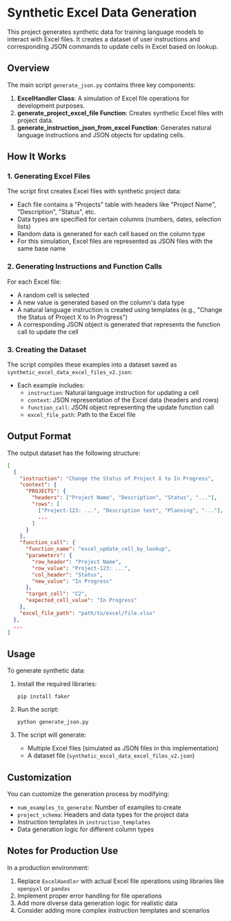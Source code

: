 # Synthetic Excel Data Generation

This project generates synthetic data for training language models to interact with Excel files. It creates a dataset of user instructions and corresponding JSON commands to update cells in Excel based on lookup.

## Overview

The main script `generate_json.py` contains three key components:

1. **ExcelHandler Class**: A simulation of Excel file operations for development purposes.
2. **generate_project_excel_file Function**: Creates synthetic Excel files with project data.
3. **generate_instruction_json_from_excel Function**: Generates natural language instructions and JSON objects for updating cells.

## How It Works

### 1. Generating Excel Files

The script first creates Excel files with synthetic project data:

- Each file contains a "Projects" table with headers like "Project Name", "Description", "Status", etc.
- Data types are specified for certain columns (numbers, dates, selection lists)
- Random data is generated for each cell based on the column type
- For this simulation, Excel files are represented as JSON files with the same base name

### 2. Generating Instructions and Function Calls

For each Excel file:

- A random cell is selected
- A new value is generated based on the column's data type
- A natural language instruction is created using templates (e.g., "Change the Status of Project X to In Progress")
- A corresponding JSON object is generated that represents the function call to update the cell

### 3. Creating the Dataset

The script compiles these examples into a dataset saved as `synthetic_excel_data_excel_files_v2.json`:

- Each example includes:
  - `instruction`: Natural language instruction for updating a cell
  - `context`: JSON representation of the Excel data (headers and rows)
  - `function_call`: JSON object representing the update function call
  - `excel_file_path`: Path to the Excel file

## Output Format

The output dataset has the following structure:

```json
[
  {
    "instruction": "Change the Status of Project X to In Progress",
    "context": {
      "PROJECTS": {
        "headers": ["Project Name", "Description", "Status", "..."],
        "rows": [
          ["Project-123: ...", "Description text", "Planning", "..."],
          ...
        ]
      }
    },
    "function_call": {
      "function_name": "excel_update_cell_by_lookup",
      "parameters": {
        "row_header": "Project Name",
        "row_value": "Project-123: ...",
        "col_header": "Status",
        "new_value": "In Progress"
      },
      "target_cell": "C2",
      "expected_cell_value": "In Progress"
    },
    "excel_file_path": "path/to/excel/file.xlsx"
  },
  ...
]
```

## Usage

To generate synthetic data:

1. Install the required libraries:
   ```
   pip install faker
   ```

2. Run the script:
   ```
   python generate_json.py
   ```

3. The script will generate:
   - Multiple Excel files (simulated as JSON files in this implementation)
   - A dataset file (`synthetic_excel_data_excel_files_v2.json`)

## Customization

You can customize the generation process by modifying:

- `num_examples_to_generate`: Number of examples to create
- `project_schema`: Headers and data types for the project data
- Instruction templates in `instruction_templates`
- Data generation logic for different column types

## Notes for Production Use

In a production environment:

1. Replace `ExcelHandler` with actual Excel file operations using libraries like `openpyxl` or `pandas`
2. Implement proper error handling for file operations
3. Add more diverse data generation logic for realistic data
4. Consider adding more complex instruction templates and scenarios 
